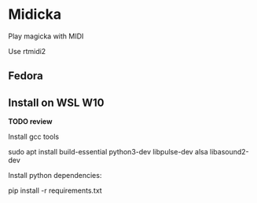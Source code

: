 # Midicka

Play magicka with MIDI

Use rtmidi2

## Fedora


## Install on WSL W10

**TODO review**

Install gcc tools

sudo apt install build-essential python3-dev libpulse-dev alsa libasound2-dev

Install python dependencies:

pip install -r requirements.txt